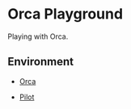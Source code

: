# Orca Playground

Playing with Orca.

## Environment

- [Orca](https://github.com/hundredrabbits/Orcaa)

- [Pilot](https://github.com/hundredrabbits/pilot)